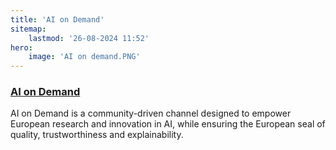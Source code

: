 ```yaml
---
title: 'AI on Demand'
sitemap:
    lastmod: '26-08-2024 11:52'
hero:
    image: 'AI on demand.PNG'
---
```


### [AI on Demand](https://aiod.eu/about)

AI on Demand is a community-driven channel designed to empower European research and innovation in AI, while ensuring the European seal of quality, trustworthiness and explainability.